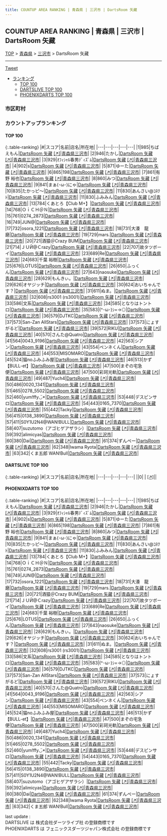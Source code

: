 ```yaml
---
title: COUNTUP AREA RANKING | 青森県 | 三沢市 | DartsRoom 矢藏
---
```

## COUNTUP AREA RANKING | 青森県 | 三沢市 | DartsRoom 矢藏

[TOP](/darts/rank/) > [青森県](/darts/rank/青森県/) > [三沢市](/darts/rank/青森県/三沢市/) > DartsRoom 矢藏

___

<a href="https://twitter.com/share?ref_src=twsrc%5Etfw" data-text="COUNTUP AREA RANKING | 青森県三沢市DartsRoom 矢藏" class="twitter-share-button" data-hashtags="DARTSLIVE,PHOENIXDARTS,darts,ダーツ" data-show-count="false">Tweet</a>

* [ランキング](#カウントアップランキング)
    * [TOP 100](#top-100)
    * [DARTSLIVE TOP 100](#dartslive-top-100)
    * [PHOENIXDARTS TOP 100](#phoenixdarts-top-100)

### 市区町村

<ul>

</ul>

### カウントアップランキング

#### TOP 100



{:.table-ranking}
|#|スコア|名前|店名|所在地|
|---|---|---|---|---|
|1|985|<span class="rank-name-pd">ちばえもん</span>|<a href="/darts/rank/shops/71619.html">DartsRoom 矢藏</a> <a href="https://vs.phoenixdarts.com/jp/shop/shopDetailInfo/s_71619?s_seq=71619">[↗]</a>|<a href="/darts/rank/青森県/三沢市">青森県三沢市</a>|
|2|946|<span class="rank-name-pd">たかし</span>|<a href="/darts/rank/shops/71619.html">DartsRoom 矢藏</a> <a href="https://vs.phoenixdarts.com/jp/shop/shopDetailInfo/s_71619?s_seq=71619">[↗]</a>|<a href="/darts/rank/青森県/三沢市">青森県三沢市</a>|
|3|929|<span class="rank-name-pd">ｵﾌｨｼｬﾙ春男ﾃﾞｨｽﾞﾑ</span>|<a href="/darts/rank/shops/71619.html">DartsRoom 矢藏</a> <a href="https://vs.phoenixdarts.com/jp/shop/shopDetailInfo/s_71619?s_seq=71619">[↗]</a>|<a href="/darts/rank/青森県/三沢市">青森県三沢市</a>|
|4|902|<span class="rank-name-pd">s</span>|<a href="/darts/rank/shops/71619.html">DartsRoom 矢藏</a> <a href="https://vs.phoenixdarts.com/jp/shop/shopDetailInfo/s_71619?s_seq=71619">[↗]</a>|<a href="/darts/rank/青森県/三沢市">青森県三沢市</a>|
|5|871|<span class="rank-name-pd">ゆーた</span>|<a href="/darts/rank/shops/71619.html">DartsRoom 矢藏</a> <a href="https://vs.phoenixdarts.com/jp/shop/shopDetailInfo/s_71619?s_seq=71619">[↗]</a>|<a href="/darts/rank/青森県/三沢市">青森県三沢市</a>|
|6|865|<span class="rank-name-pd">198</span>|<a href="/darts/rank/shops/71619.html">DartsRoom 矢藏</a> <a href="https://vs.phoenixdarts.com/jp/shop/shopDetailInfo/s_71619?s_seq=71619">[↗]</a>|<a href="/darts/rank/青森県/三沢市">青森県三沢市</a>|
|7|861|<span class="rank-name-pd"><span class="pro-icon-pd"></span>有野 裕也</span>|<a href="/darts/rank/shops/71619.html">DartsRoom 矢藏</a> <a href="https://vs.phoenixdarts.com/jp/shop/shopDetailInfo/s_71619?s_seq=71619">[↗]</a>|<a href="/darts/rank/青森県/三沢市">青森県三沢市</a>|
|8|860|<span class="rank-name-pd">みつ</span>|<a href="/darts/rank/shops/71619.html">DartsRoom 矢藏</a> <a href="https://vs.phoenixdarts.com/jp/shop/shopDetailInfo/s_71619?s_seq=71619">[↗]</a>|<a href="/darts/rank/青森県/三沢市">青森県三沢市</a>|
|9|841|<span class="rank-name-pd">まぁ(･ω･)にゃ</span>|<a href="/darts/rank/shops/71619.html">DartsRoom 矢藏</a> <a href="https://vs.phoenixdarts.com/jp/shop/shopDetailInfo/s_71619?s_seq=71619">[↗]</a>|<a href="/darts/rank/青森県/三沢市">青森県三沢市</a>|
|10|835|<span class="rank-name-pd">たかっピ～</span>|<a href="/darts/rank/shops/71619.html">DartsRoom 矢藏</a> <a href="https://vs.phoenixdarts.com/jp/shop/shopDetailInfo/s_71619?s_seq=71619">[↗]</a>|<a href="/darts/rank/青森県/三沢市">青森県三沢市</a>|
|11|830|<span class="rank-name-pd">あんさい@ｺﾈｸﾄ</span>|<a href="/darts/rank/shops/71619.html">DartsRoom 矢藏</a> <a href="https://vs.phoenixdarts.com/jp/shop/shopDetailInfo/s_71619?s_seq=71619">[↗]</a>|<a href="/darts/rank/青森県/三沢市">青森県三沢市</a>|
|11|830|<span class="rank-name-pd">ふみみん</span>|<a href="/darts/rank/shops/71619.html">DartsRoom 矢藏</a> <a href="https://vs.phoenixdarts.com/jp/shop/shopDetailInfo/s_71619?s_seq=71619">[↗]</a>|<a href="/darts/rank/青森県/三沢市">青森県三沢市</a>|
|13|784|<span class="rank-name-pd">くあとろ【Club M+】</span>|<a href="/darts/rank/shops/71619.html">DartsRoom 矢藏</a> <a href="https://vs.phoenixdarts.com/jp/shop/shopDetailInfo/s_71619?s_seq=71619">[↗]</a>|<a href="/darts/rank/青森県/三沢市">青森県三沢市</a>|
|14|768|<span class="rank-name-pd">ＯｉＣＨ＠Ｎ</span>|<a href="/darts/rank/shops/71619.html">DartsRoom 矢藏</a> <a href="https://vs.phoenixdarts.com/jp/shop/shopDetailInfo/s_71619?s_seq=71619">[↗]</a>|<a href="/darts/rank/青森県/三沢市">青森県三沢市</a>|
|15|761|<span class="rank-name-pd">0274_2873</span>|<a href="/darts/rank/shops/71619.html">DartsRoom 矢藏</a> <a href="https://vs.phoenixdarts.com/jp/shop/shopDetailInfo/s_71619?s_seq=71619">[↗]</a>|<a href="/darts/rank/青森県/三沢市">青森県三沢市</a>|
|16|749|<span class="rank-name-pd">JUN@</span>|<a href="/darts/rank/shops/71619.html">DartsRoom 矢藏</a> <a href="https://vs.phoenixdarts.com/jp/shop/shopDetailInfo/s_71619?s_seq=71619">[↗]</a>|<a href="/darts/rank/青森県/三沢市">青森県三沢市</a>|
|17|732|<span class="rank-name-pd">osora_1221</span>|<a href="/darts/rank/shops/71619.html">DartsRoom 矢藏</a> <a href="https://vs.phoenixdarts.com/jp/shop/shopDetailInfo/s_71619?s_seq=71619">[↗]</a>|<a href="/darts/rank/青森県/三沢市">青森県三沢市</a>|
|18|731|<span class="rank-name-pd">大湊　龍磨</span>|<a href="/darts/rank/shops/71619.html">DartsRoom 矢藏</a> <a href="https://vs.phoenixdarts.com/jp/shop/shopDetailInfo/s_71619?s_seq=71619">[↗]</a>|<a href="/darts/rank/青森県/三沢市">青森県三沢市</a>|
|19|729|<span class="rank-name-pd">mars.</span>|<a href="/darts/rank/shops/71619.html">DartsRoom 矢藏</a> <a href="https://vs.phoenixdarts.com/jp/shop/shopDetailInfo/s_71619?s_seq=71619">[↗]</a>|<a href="/darts/rank/青森県/三沢市">青森県三沢市</a>|
|20|721|<span class="rank-name-pd">酒猿＠Crazy BUM</span>|<a href="/darts/rank/shops/71619.html">DartsRoom 矢藏</a> <a href="https://vs.phoenixdarts.com/jp/shop/shopDetailInfo/s_71619?s_seq=71619">[↗]</a>|<a href="/darts/rank/青森県/三沢市">青森県三沢市</a>|
|21|714|<span class="rank-name-pd">ＪＵЙ@Ｃrazy</span>|<a href="/darts/rank/shops/71619.html">DartsRoom 矢藏</a> <a href="https://vs.phoenixdarts.com/jp/shop/shopDetailInfo/s_71619?s_seq=71619">[↗]</a>|<a href="/darts/rank/青森県/三沢市">青森県三沢市</a>|
|22|707|<span class="rank-name-pd">故タツボーイ</span>|<a href="/darts/rank/shops/71619.html">DartsRoom 矢藏</a> <a href="https://vs.phoenixdarts.com/jp/shop/shopDetailInfo/s_71619?s_seq=71619">[↗]</a>|<a href="/darts/rank/青森県/三沢市">青森県三沢市</a>|
|23|689|<span class="rank-name-pd">Re</span>|<a href="/darts/rank/shops/71619.html">DartsRoom 矢藏</a> <a href="https://vs.phoenixdarts.com/jp/shop/shopDetailInfo/s_71619?s_seq=71619">[↗]</a>|<a href="/darts/rank/青森県/三沢市">青森県三沢市</a>|
|24|683|<span class="rank-name-pd">千葉  裕樹</span>|<a href="/darts/rank/shops/71619.html">DartsRoom 矢藏</a> <a href="https://vs.phoenixdarts.com/jp/shop/shopDetailInfo/s_71619?s_seq=71619">[↗]</a>|<a href="/darts/rank/青森県/三沢市">青森県三沢市</a>|
|25|676|<span class="rank-name-pd">LOTUS</span>|<a href="/darts/rank/shops/71619.html">DartsRoom 矢藏</a> <a href="https://vs.phoenixdarts.com/jp/shop/shopDetailInfo/s_71619?s_seq=71619">[↗]</a>|<a href="/darts/rank/青森県/三沢市">青森県三沢市</a>|
|26|650|<span class="rank-name-pd">ふっくん</span>|<a href="/darts/rank/shops/71619.html">DartsRoom 矢藏</a> <a href="https://vs.phoenixdarts.com/jp/shop/shopDetailInfo/s_71619?s_seq=71619">[↗]</a>|<a href="/darts/rank/青森県/三沢市">青森県三沢市</a>|
|27|643|<span class="rank-name-pd">naosuke</span>|<a href="/darts/rank/shops/71619.html">DartsRoom 矢藏</a> <a href="https://vs.phoenixdarts.com/jp/shop/shopDetailInfo/s_71619?s_seq=71619">[↗]</a>|<a href="/darts/rank/青森県/三沢市">青森県三沢市</a>|
|28|629|<span class="rank-name-pd">もんきぃ。</span>|<a href="/darts/rank/shops/71619.html">DartsRoom 矢藏</a> <a href="https://vs.phoenixdarts.com/jp/shop/shopDetailInfo/s_71619?s_seq=71619">[↗]</a>|<a href="/darts/rank/青森県/三沢市">青森県三沢市</a>|
|29|626|<span class="rank-name-pd">オヤジッチ</span>|<a href="/darts/rank/shops/71619.html">DartsRoom 矢藏</a> <a href="https://vs.phoenixdarts.com/jp/shop/shopDetailInfo/s_71619?s_seq=71619">[↗]</a>|<a href="/darts/rank/青森県/三沢市">青森県三沢市</a>|
|30|624|<span class="rank-name-pd">おいちゃんです？</span>|<a href="/darts/rank/shops/71619.html">DartsRoom 矢藏</a> <a href="https://vs.phoenixdarts.com/jp/shop/shopDetailInfo/s_71619?s_seq=71619">[↗]</a>|<a href="/darts/rank/青森県/三沢市">青森県三沢市</a>|
|31|611|<span class="rank-name-pd">ぬま。</span>|<a href="/darts/rank/shops/71619.html">DartsRoom 矢藏</a> <a href="https://vs.phoenixdarts.com/jp/shop/shopDetailInfo/s_71619?s_seq=71619">[↗]</a>|<a href="/darts/rank/青森県/三沢市">青森県三沢市</a>|
|32|608|<span class="rank-name-pd">rs3001 (rs3001)</span>|<a href="/darts/rank/shops/71619.html">DartsRoom 矢藏</a> <a href="https://vs.phoenixdarts.com/jp/shop/shopDetailInfo/s_71619?s_seq=71619">[↗]</a>|<a href="/darts/rank/青森県/三沢市">青森県三沢市</a>|
|33|586|<span class="rank-name-pd">文系</span>|<a href="/darts/rank/shops/71619.html">DartsRoom 矢藏</a> <a href="https://vs.phoenixdarts.com/jp/shop/shopDetailInfo/s_71619?s_seq=71619">[↗]</a>|<a href="/darts/rank/青森県/三沢市">青森県三沢市</a>|
|34|585|<span class="rank-name-pd">となりはトントロ</span>|<a href="/darts/rank/shops/71619.html">DartsRoom 矢藏</a> <a href="https://vs.phoenixdarts.com/jp/shop/shopDetailInfo/s_71619?s_seq=71619">[↗]</a>|<a href="/darts/rank/青森県/三沢市">青森県三沢市</a>|
|35|583|<span class="rank-name-pd">(^･ω･)ｼ=→◎</span>|<a href="/darts/rank/shops/71619.html">DartsRoom 矢藏</a> <a href="https://vs.phoenixdarts.com/jp/shop/shopDetailInfo/s_71619?s_seq=71619">[↗]</a>|<a href="/darts/rank/青森県/三沢市">青森県三沢市</a>|
|36|579|<span class="rank-name-pd">DJTKC</span>|<a href="/darts/rank/shops/71619.html">DartsRoom 矢藏</a> <a href="https://vs.phoenixdarts.com/jp/shop/shopDetailInfo/s_71619?s_seq=71619">[↗]</a>|<a href="/darts/rank/青森県/三沢市">青森県三沢市</a>|
|37|573|<span class="rank-name-pd">San-Zan AllStars</span>|<a href="/darts/rank/shops/71619.html">DartsRoom 矢藏</a> <a href="https://vs.phoenixdarts.com/jp/shop/shopDetailInfo/s_71619?s_seq=71619">[↗]</a>|<a href="/darts/rank/青森県/三沢市">青森県三沢市</a>|
|37|573|<span class="rank-name-pd">にょすがるど</span>|<a href="/darts/rank/shops/71619.html">DartsRoom 矢藏</a> <a href="https://vs.phoenixdarts.com/jp/shop/shopDetailInfo/s_71619?s_seq=71619">[↗]</a>|<a href="/darts/rank/青森県/三沢市">青森県三沢市</a>|
|39|572|<span class="rank-name-pd">RIKU</span>|<a href="/darts/rank/shops/71619.html">DartsRoom 矢藏</a> <a href="https://vs.phoenixdarts.com/jp/shop/shopDetailInfo/s_71619?s_seq=71619">[↗]</a>|<a href="/darts/rank/青森県/三沢市">青森県三沢市</a>|
|40|570|<span class="rank-name-pd">さんた@Quatro</span>|<a href="/darts/rank/shops/71619.html">DartsRoom 矢藏</a> <a href="https://vs.phoenixdarts.com/jp/shop/shopDetailInfo/s_71619?s_seq=71619">[↗]</a>|<a href="/darts/rank/青森県/三沢市">青森県三沢市</a>|
|41|564|<span class="rank-name-pd">0043_9196</span>|<a href="/darts/rank/shops/71619.html">DartsRoom 矢藏</a> <a href="https://vs.phoenixdarts.com/jp/shop/shopDetailInfo/s_71619?s_seq=71619">[↗]</a>|<a href="/darts/rank/青森県/三沢市">青森県三沢市</a>|
|42|563|<span class="rank-name-pd">シアン</span>|<a href="/darts/rank/shops/71619.html">DartsRoom 矢藏</a> <a href="https://vs.phoenixdarts.com/jp/shop/shopDetailInfo/s_71619?s_seq=71619">[↗]</a>|<a href="/darts/rank/青森県/三沢市">青森県三沢市</a>|
|43|554|<span class="rank-name-pd">ペンネくん</span>|<a href="/darts/rank/shops/71619.html">DartsRoom 矢藏</a> <a href="https://vs.phoenixdarts.com/jp/shop/shopDetailInfo/s_71619?s_seq=71619">[↗]</a>|<a href="/darts/rank/青森県/三沢市">青森県三沢市</a>|
|44|553|<span class="rank-name-pd">MISOMARO</span>|<a href="/darts/rank/shops/71619.html">DartsRoom 矢藏</a> <a href="https://vs.phoenixdarts.com/jp/shop/shopDetailInfo/s_71619?s_seq=71619">[↗]</a>|<a href="/darts/rank/青森県/三沢市">青森県三沢市</a>|
|45|524|<span class="rank-name-pd">猫noふみふみ屋</span>|<a href="/darts/rank/shops/71619.html">DartsRoom 矢藏</a> <a href="https://vs.phoenixdarts.com/jp/shop/shopDetailInfo/s_71619?s_seq=71619">[↗]</a>|<a href="/darts/rank/青森県/三沢市">青森県三沢市</a>|
|46|513|<span class="rank-name-pd">かず【BULL-et】</span>|<a href="/darts/rank/shops/71619.html">DartsRoom 矢藏</a> <a href="https://vs.phoenixdarts.com/jp/shop/shopDetailInfo/s_71619?s_seq=71619">[↗]</a>|<a href="/darts/rank/青森県/三沢市">青森県三沢市</a>|
|47|500|<span class="rank-name-pd">まぞの宅急便</span>|<a href="/darts/rank/shops/71619.html">DartsRoom 矢藏</a> <a href="https://vs.phoenixdarts.com/jp/shop/shopDetailInfo/s_71619?s_seq=71619">[↗]</a>|<a href="/darts/rank/青森県/三沢市">青森県三沢市</a>|
|47|500|<span class="rank-name-pd">彩珂光軌</span>|<a href="/darts/rank/shops/71619.html">DartsRoom 矢藏</a> <a href="https://vs.phoenixdarts.com/jp/shop/shopDetailInfo/s_71619?s_seq=71619">[↗]</a>|<a href="/darts/rank/青森県/三沢市">青森県三沢市</a>|
|49|487|<span class="rank-name-pd">Yuch4</span>|<a href="/darts/rank/shops/71619.html">DartsRoom 矢藏</a> <a href="https://vs.phoenixdarts.com/jp/shop/shopDetailInfo/s_71619?s_seq=71619">[↗]</a>|<a href="/darts/rank/青森県/三沢市">青森県三沢市</a>|
|50|486|<span class="rank-name-pd">0020_1341</span>|<a href="/darts/rank/shops/71619.html">DartsRoom 矢藏</a> <a href="https://vs.phoenixdarts.com/jp/shop/shopDetailInfo/s_71619?s_seq=71619">[↗]</a>|<a href="/darts/rank/青森県/三沢市">青森県三沢市</a>|
|51|465|<span class="rank-name-pd">0278_5502</span>|<a href="/darts/rank/shops/71619.html">DartsRoom 矢藏</a> <a href="https://vs.phoenixdarts.com/jp/shop/shopDetailInfo/s_71619?s_seq=71619">[↗]</a>|<a href="/darts/rank/青森県/三沢市">青森県三沢市</a>|
|52|460|<span class="rank-name-pd">yum!ffy◡̈*</span>|<a href="/darts/rank/shops/71619.html">DartsRoom 矢藏</a> <a href="https://vs.phoenixdarts.com/jp/shop/shopDetailInfo/s_71619?s_seq=71619">[↗]</a>|<a href="/darts/rank/青森県/三沢市">青森県三沢市</a>|
|53|448|<span class="rank-name-pd">デスピンサロ</span>|<a href="/darts/rank/shops/71619.html">DartsRoom 矢藏</a> <a href="https://vs.phoenixdarts.com/jp/shop/shopDetailInfo/s_71619?s_seq=71619">[↗]</a>|<a href="/darts/rank/青森県/三沢市">青森県三沢市</a>|
|54|443|<span class="rank-name-pd">0165_7370</span>|<a href="/darts/rank/shops/71619.html">DartsRoom 矢藏</a> <a href="https://vs.phoenixdarts.com/jp/shop/shopDetailInfo/s_71619?s_seq=71619">[↗]</a>|<a href="/darts/rank/青森県/三沢市">青森県三沢市</a>|
|55|442|<span class="rank-name-pd">Tacky</span>|<a href="/darts/rank/shops/71619.html">DartsRoom 矢藏</a> <a href="https://vs.phoenixdarts.com/jp/shop/shopDetailInfo/s_71619?s_seq=71619">[↗]</a>|<a href="/darts/rank/青森県/三沢市">青森県三沢市</a>|
|56|415|<span class="rank-name-pd">0138_3890</span>|<a href="/darts/rank/shops/71619.html">DartsRoom 矢藏</a> <a href="https://vs.phoenixdarts.com/jp/shop/shopDetailInfo/s_71619?s_seq=71619">[↗]</a>|<a href="/darts/rank/青森県/三沢市">青森県三沢市</a>|
|57|411|<span class="rank-name-pd">S0Y1U2N4@WAN!BULL</span>|<a href="/darts/rank/shops/71619.html">DartsRoom 矢藏</a> <a href="https://vs.phoenixdarts.com/jp/shop/shopDetailInfo/s_71619?s_seq=71619">[↗]</a>|<a href="/darts/rank/青森県/三沢市">青森県三沢市</a>|
|58|407|<span class="rank-name-pd">suzutomo（アゴヒゲアザラシ）</span>|<a href="/darts/rank/shops/71619.html">DartsRoom 矢藏</a> <a href="https://vs.phoenixdarts.com/jp/shop/shopDetailInfo/s_71619?s_seq=71619">[↗]</a>|<a href="/darts/rank/青森県/三沢市">青森県三沢市</a>|
|59|392|<span class="rank-name-pd">alimicyas</span>|<a href="/darts/rank/shops/71619.html">DartsRoom 矢藏</a> <a href="https://vs.phoenixdarts.com/jp/shop/shopDetailInfo/s_71619?s_seq=71619">[↗]</a>|<a href="/darts/rank/青森県/三沢市">青森県三沢市</a>|
|60|380|<span class="rank-name-pd">Dai</span>|<a href="/darts/rank/shops/71619.html">DartsRoom 矢藏</a> <a href="https://vs.phoenixdarts.com/jp/shop/shopDetailInfo/s_71619?s_seq=71619">[↗]</a>|<a href="/darts/rank/青森県/三沢市">青森県三沢市</a>|
|61|374|<span class="rank-name-pd">ずんぺー</span>|<a href="/darts/rank/shops/71619.html">DartsRoom 矢藏</a> <a href="https://vs.phoenixdarts.com/jp/shop/shopDetailInfo/s_71619?s_seq=71619">[↗]</a>|<a href="/darts/rank/青森県/三沢市">青森県三沢市</a>|
|62|348|<span class="rank-name-pd">Iwama Ryota</span>|<a href="/darts/rank/shops/71619.html">DartsRoom 矢藏</a> <a href="https://vs.phoenixdarts.com/jp/shop/shopDetailInfo/s_71619?s_seq=71619">[↗]</a>|<a href="/darts/rank/青森県/三沢市">青森県三沢市</a>|
|63|342|<span class="rank-name-pd">くま五郎 WAN!Bull</span>|<a href="/darts/rank/shops/71619.html">DartsRoom 矢藏</a> <a href="https://vs.phoenixdarts.com/jp/shop/shopDetailInfo/s_71619?s_seq=71619">[↗]</a>|<a href="/darts/rank/青森県/三沢市">青森県三沢市</a>|


#### DARTSLIVE TOP 100



{:.table-ranking}
|#|スコア|名前|店名|所在地|
|---|---|---|---|---|
||0|<span class="rank-name-dl"> </span>|<a href="/darts/rank/shops/.html"></a> <a href="">[↗]</a>|<a href="/darts/rank//"></a>|


#### PHOENIXDARTS TOP 100



{:.table-ranking}
|#|スコア|名前|店名|所在地|
|---|---|---|---|---|
|1|985|<span class="rank-name-pd">ちばえもん</span>|<a href="/darts/rank/shops/71619.html">DartsRoom 矢藏</a> <a href="https://vs.phoenixdarts.com/jp/shop/shopDetailInfo/s_71619?s_seq=71619">[↗]</a>|<a href="/darts/rank/青森県/三沢市">青森県三沢市</a>|
|2|946|<span class="rank-name-pd">たかし</span>|<a href="/darts/rank/shops/71619.html">DartsRoom 矢藏</a> <a href="https://vs.phoenixdarts.com/jp/shop/shopDetailInfo/s_71619?s_seq=71619">[↗]</a>|<a href="/darts/rank/青森県/三沢市">青森県三沢市</a>|
|3|929|<span class="rank-name-pd">ｵﾌｨｼｬﾙ春男ﾃﾞｨｽﾞﾑ</span>|<a href="/darts/rank/shops/71619.html">DartsRoom 矢藏</a> <a href="https://vs.phoenixdarts.com/jp/shop/shopDetailInfo/s_71619?s_seq=71619">[↗]</a>|<a href="/darts/rank/青森県/三沢市">青森県三沢市</a>|
|4|902|<span class="rank-name-pd">s</span>|<a href="/darts/rank/shops/71619.html">DartsRoom 矢藏</a> <a href="https://vs.phoenixdarts.com/jp/shop/shopDetailInfo/s_71619?s_seq=71619">[↗]</a>|<a href="/darts/rank/青森県/三沢市">青森県三沢市</a>|
|5|871|<span class="rank-name-pd">ゆーた</span>|<a href="/darts/rank/shops/71619.html">DartsRoom 矢藏</a> <a href="https://vs.phoenixdarts.com/jp/shop/shopDetailInfo/s_71619?s_seq=71619">[↗]</a>|<a href="/darts/rank/青森県/三沢市">青森県三沢市</a>|
|6|865|<span class="rank-name-pd">198</span>|<a href="/darts/rank/shops/71619.html">DartsRoom 矢藏</a> <a href="https://vs.phoenixdarts.com/jp/shop/shopDetailInfo/s_71619?s_seq=71619">[↗]</a>|<a href="/darts/rank/青森県/三沢市">青森県三沢市</a>|
|7|861|<span class="rank-name-pd"><span class="pro-icon-pd"></span>有野 裕也</span>|<a href="/darts/rank/shops/71619.html">DartsRoom 矢藏</a> <a href="https://vs.phoenixdarts.com/jp/shop/shopDetailInfo/s_71619?s_seq=71619">[↗]</a>|<a href="/darts/rank/青森県/三沢市">青森県三沢市</a>|
|8|860|<span class="rank-name-pd">みつ</span>|<a href="/darts/rank/shops/71619.html">DartsRoom 矢藏</a> <a href="https://vs.phoenixdarts.com/jp/shop/shopDetailInfo/s_71619?s_seq=71619">[↗]</a>|<a href="/darts/rank/青森県/三沢市">青森県三沢市</a>|
|9|841|<span class="rank-name-pd">まぁ(･ω･)にゃ</span>|<a href="/darts/rank/shops/71619.html">DartsRoom 矢藏</a> <a href="https://vs.phoenixdarts.com/jp/shop/shopDetailInfo/s_71619?s_seq=71619">[↗]</a>|<a href="/darts/rank/青森県/三沢市">青森県三沢市</a>|
|10|835|<span class="rank-name-pd">たかっピ～</span>|<a href="/darts/rank/shops/71619.html">DartsRoom 矢藏</a> <a href="https://vs.phoenixdarts.com/jp/shop/shopDetailInfo/s_71619?s_seq=71619">[↗]</a>|<a href="/darts/rank/青森県/三沢市">青森県三沢市</a>|
|11|830|<span class="rank-name-pd">あんさい@ｺﾈｸﾄ</span>|<a href="/darts/rank/shops/71619.html">DartsRoom 矢藏</a> <a href="https://vs.phoenixdarts.com/jp/shop/shopDetailInfo/s_71619?s_seq=71619">[↗]</a>|<a href="/darts/rank/青森県/三沢市">青森県三沢市</a>|
|11|830|<span class="rank-name-pd">ふみみん</span>|<a href="/darts/rank/shops/71619.html">DartsRoom 矢藏</a> <a href="https://vs.phoenixdarts.com/jp/shop/shopDetailInfo/s_71619?s_seq=71619">[↗]</a>|<a href="/darts/rank/青森県/三沢市">青森県三沢市</a>|
|13|784|<span class="rank-name-pd">くあとろ【Club M+】</span>|<a href="/darts/rank/shops/71619.html">DartsRoom 矢藏</a> <a href="https://vs.phoenixdarts.com/jp/shop/shopDetailInfo/s_71619?s_seq=71619">[↗]</a>|<a href="/darts/rank/青森県/三沢市">青森県三沢市</a>|
|14|768|<span class="rank-name-pd">ＯｉＣＨ＠Ｎ</span>|<a href="/darts/rank/shops/71619.html">DartsRoom 矢藏</a> <a href="https://vs.phoenixdarts.com/jp/shop/shopDetailInfo/s_71619?s_seq=71619">[↗]</a>|<a href="/darts/rank/青森県/三沢市">青森県三沢市</a>|
|15|761|<span class="rank-name-pd">0274_2873</span>|<a href="/darts/rank/shops/71619.html">DartsRoom 矢藏</a> <a href="https://vs.phoenixdarts.com/jp/shop/shopDetailInfo/s_71619?s_seq=71619">[↗]</a>|<a href="/darts/rank/青森県/三沢市">青森県三沢市</a>|
|16|749|<span class="rank-name-pd">JUN@</span>|<a href="/darts/rank/shops/71619.html">DartsRoom 矢藏</a> <a href="https://vs.phoenixdarts.com/jp/shop/shopDetailInfo/s_71619?s_seq=71619">[↗]</a>|<a href="/darts/rank/青森県/三沢市">青森県三沢市</a>|
|17|732|<span class="rank-name-pd">osora_1221</span>|<a href="/darts/rank/shops/71619.html">DartsRoom 矢藏</a> <a href="https://vs.phoenixdarts.com/jp/shop/shopDetailInfo/s_71619?s_seq=71619">[↗]</a>|<a href="/darts/rank/青森県/三沢市">青森県三沢市</a>|
|18|731|<span class="rank-name-pd">大湊　龍磨</span>|<a href="/darts/rank/shops/71619.html">DartsRoom 矢藏</a> <a href="https://vs.phoenixdarts.com/jp/shop/shopDetailInfo/s_71619?s_seq=71619">[↗]</a>|<a href="/darts/rank/青森県/三沢市">青森県三沢市</a>|
|19|729|<span class="rank-name-pd">mars.</span>|<a href="/darts/rank/shops/71619.html">DartsRoom 矢藏</a> <a href="https://vs.phoenixdarts.com/jp/shop/shopDetailInfo/s_71619?s_seq=71619">[↗]</a>|<a href="/darts/rank/青森県/三沢市">青森県三沢市</a>|
|20|721|<span class="rank-name-pd">酒猿＠Crazy BUM</span>|<a href="/darts/rank/shops/71619.html">DartsRoom 矢藏</a> <a href="https://vs.phoenixdarts.com/jp/shop/shopDetailInfo/s_71619?s_seq=71619">[↗]</a>|<a href="/darts/rank/青森県/三沢市">青森県三沢市</a>|
|21|714|<span class="rank-name-pd">ＪＵЙ@Ｃrazy</span>|<a href="/darts/rank/shops/71619.html">DartsRoom 矢藏</a> <a href="https://vs.phoenixdarts.com/jp/shop/shopDetailInfo/s_71619?s_seq=71619">[↗]</a>|<a href="/darts/rank/青森県/三沢市">青森県三沢市</a>|
|22|707|<span class="rank-name-pd">故タツボーイ</span>|<a href="/darts/rank/shops/71619.html">DartsRoom 矢藏</a> <a href="https://vs.phoenixdarts.com/jp/shop/shopDetailInfo/s_71619?s_seq=71619">[↗]</a>|<a href="/darts/rank/青森県/三沢市">青森県三沢市</a>|
|23|689|<span class="rank-name-pd">Re</span>|<a href="/darts/rank/shops/71619.html">DartsRoom 矢藏</a> <a href="https://vs.phoenixdarts.com/jp/shop/shopDetailInfo/s_71619?s_seq=71619">[↗]</a>|<a href="/darts/rank/青森県/三沢市">青森県三沢市</a>|
|24|683|<span class="rank-name-pd">千葉  裕樹</span>|<a href="/darts/rank/shops/71619.html">DartsRoom 矢藏</a> <a href="https://vs.phoenixdarts.com/jp/shop/shopDetailInfo/s_71619?s_seq=71619">[↗]</a>|<a href="/darts/rank/青森県/三沢市">青森県三沢市</a>|
|25|676|<span class="rank-name-pd">LOTUS</span>|<a href="/darts/rank/shops/71619.html">DartsRoom 矢藏</a> <a href="https://vs.phoenixdarts.com/jp/shop/shopDetailInfo/s_71619?s_seq=71619">[↗]</a>|<a href="/darts/rank/青森県/三沢市">青森県三沢市</a>|
|26|650|<span class="rank-name-pd">ふっくん</span>|<a href="/darts/rank/shops/71619.html">DartsRoom 矢藏</a> <a href="https://vs.phoenixdarts.com/jp/shop/shopDetailInfo/s_71619?s_seq=71619">[↗]</a>|<a href="/darts/rank/青森県/三沢市">青森県三沢市</a>|
|27|643|<span class="rank-name-pd">naosuke</span>|<a href="/darts/rank/shops/71619.html">DartsRoom 矢藏</a> <a href="https://vs.phoenixdarts.com/jp/shop/shopDetailInfo/s_71619?s_seq=71619">[↗]</a>|<a href="/darts/rank/青森県/三沢市">青森県三沢市</a>|
|28|629|<span class="rank-name-pd">もんきぃ。</span>|<a href="/darts/rank/shops/71619.html">DartsRoom 矢藏</a> <a href="https://vs.phoenixdarts.com/jp/shop/shopDetailInfo/s_71619?s_seq=71619">[↗]</a>|<a href="/darts/rank/青森県/三沢市">青森県三沢市</a>|
|29|626|<span class="rank-name-pd">オヤジッチ</span>|<a href="/darts/rank/shops/71619.html">DartsRoom 矢藏</a> <a href="https://vs.phoenixdarts.com/jp/shop/shopDetailInfo/s_71619?s_seq=71619">[↗]</a>|<a href="/darts/rank/青森県/三沢市">青森県三沢市</a>|
|30|624|<span class="rank-name-pd">おいちゃんです？</span>|<a href="/darts/rank/shops/71619.html">DartsRoom 矢藏</a> <a href="https://vs.phoenixdarts.com/jp/shop/shopDetailInfo/s_71619?s_seq=71619">[↗]</a>|<a href="/darts/rank/青森県/三沢市">青森県三沢市</a>|
|31|611|<span class="rank-name-pd">ぬま。</span>|<a href="/darts/rank/shops/71619.html">DartsRoom 矢藏</a> <a href="https://vs.phoenixdarts.com/jp/shop/shopDetailInfo/s_71619?s_seq=71619">[↗]</a>|<a href="/darts/rank/青森県/三沢市">青森県三沢市</a>|
|32|608|<span class="rank-name-pd">rs3001 (rs3001)</span>|<a href="/darts/rank/shops/71619.html">DartsRoom 矢藏</a> <a href="https://vs.phoenixdarts.com/jp/shop/shopDetailInfo/s_71619?s_seq=71619">[↗]</a>|<a href="/darts/rank/青森県/三沢市">青森県三沢市</a>|
|33|586|<span class="rank-name-pd">文系</span>|<a href="/darts/rank/shops/71619.html">DartsRoom 矢藏</a> <a href="https://vs.phoenixdarts.com/jp/shop/shopDetailInfo/s_71619?s_seq=71619">[↗]</a>|<a href="/darts/rank/青森県/三沢市">青森県三沢市</a>|
|34|585|<span class="rank-name-pd">となりはトントロ</span>|<a href="/darts/rank/shops/71619.html">DartsRoom 矢藏</a> <a href="https://vs.phoenixdarts.com/jp/shop/shopDetailInfo/s_71619?s_seq=71619">[↗]</a>|<a href="/darts/rank/青森県/三沢市">青森県三沢市</a>|
|35|583|<span class="rank-name-pd">(^･ω･)ｼ=→◎</span>|<a href="/darts/rank/shops/71619.html">DartsRoom 矢藏</a> <a href="https://vs.phoenixdarts.com/jp/shop/shopDetailInfo/s_71619?s_seq=71619">[↗]</a>|<a href="/darts/rank/青森県/三沢市">青森県三沢市</a>|
|36|579|<span class="rank-name-pd">DJTKC</span>|<a href="/darts/rank/shops/71619.html">DartsRoom 矢藏</a> <a href="https://vs.phoenixdarts.com/jp/shop/shopDetailInfo/s_71619?s_seq=71619">[↗]</a>|<a href="/darts/rank/青森県/三沢市">青森県三沢市</a>|
|37|573|<span class="rank-name-pd">San-Zan AllStars</span>|<a href="/darts/rank/shops/71619.html">DartsRoom 矢藏</a> <a href="https://vs.phoenixdarts.com/jp/shop/shopDetailInfo/s_71619?s_seq=71619">[↗]</a>|<a href="/darts/rank/青森県/三沢市">青森県三沢市</a>|
|37|573|<span class="rank-name-pd">にょすがるど</span>|<a href="/darts/rank/shops/71619.html">DartsRoom 矢藏</a> <a href="https://vs.phoenixdarts.com/jp/shop/shopDetailInfo/s_71619?s_seq=71619">[↗]</a>|<a href="/darts/rank/青森県/三沢市">青森県三沢市</a>|
|39|572|<span class="rank-name-pd">RIKU</span>|<a href="/darts/rank/shops/71619.html">DartsRoom 矢藏</a> <a href="https://vs.phoenixdarts.com/jp/shop/shopDetailInfo/s_71619?s_seq=71619">[↗]</a>|<a href="/darts/rank/青森県/三沢市">青森県三沢市</a>|
|40|570|<span class="rank-name-pd">さんた@Quatro</span>|<a href="/darts/rank/shops/71619.html">DartsRoom 矢藏</a> <a href="https://vs.phoenixdarts.com/jp/shop/shopDetailInfo/s_71619?s_seq=71619">[↗]</a>|<a href="/darts/rank/青森県/三沢市">青森県三沢市</a>|
|41|564|<span class="rank-name-pd">0043_9196</span>|<a href="/darts/rank/shops/71619.html">DartsRoom 矢藏</a> <a href="https://vs.phoenixdarts.com/jp/shop/shopDetailInfo/s_71619?s_seq=71619">[↗]</a>|<a href="/darts/rank/青森県/三沢市">青森県三沢市</a>|
|42|563|<span class="rank-name-pd">シアン</span>|<a href="/darts/rank/shops/71619.html">DartsRoom 矢藏</a> <a href="https://vs.phoenixdarts.com/jp/shop/shopDetailInfo/s_71619?s_seq=71619">[↗]</a>|<a href="/darts/rank/青森県/三沢市">青森県三沢市</a>|
|43|554|<span class="rank-name-pd">ペンネくん</span>|<a href="/darts/rank/shops/71619.html">DartsRoom 矢藏</a> <a href="https://vs.phoenixdarts.com/jp/shop/shopDetailInfo/s_71619?s_seq=71619">[↗]</a>|<a href="/darts/rank/青森県/三沢市">青森県三沢市</a>|
|44|553|<span class="rank-name-pd">MISOMARO</span>|<a href="/darts/rank/shops/71619.html">DartsRoom 矢藏</a> <a href="https://vs.phoenixdarts.com/jp/shop/shopDetailInfo/s_71619?s_seq=71619">[↗]</a>|<a href="/darts/rank/青森県/三沢市">青森県三沢市</a>|
|45|524|<span class="rank-name-pd">猫noふみふみ屋</span>|<a href="/darts/rank/shops/71619.html">DartsRoom 矢藏</a> <a href="https://vs.phoenixdarts.com/jp/shop/shopDetailInfo/s_71619?s_seq=71619">[↗]</a>|<a href="/darts/rank/青森県/三沢市">青森県三沢市</a>|
|46|513|<span class="rank-name-pd">かず【BULL-et】</span>|<a href="/darts/rank/shops/71619.html">DartsRoom 矢藏</a> <a href="https://vs.phoenixdarts.com/jp/shop/shopDetailInfo/s_71619?s_seq=71619">[↗]</a>|<a href="/darts/rank/青森県/三沢市">青森県三沢市</a>|
|47|500|<span class="rank-name-pd">まぞの宅急便</span>|<a href="/darts/rank/shops/71619.html">DartsRoom 矢藏</a> <a href="https://vs.phoenixdarts.com/jp/shop/shopDetailInfo/s_71619?s_seq=71619">[↗]</a>|<a href="/darts/rank/青森県/三沢市">青森県三沢市</a>|
|47|500|<span class="rank-name-pd">彩珂光軌</span>|<a href="/darts/rank/shops/71619.html">DartsRoom 矢藏</a> <a href="https://vs.phoenixdarts.com/jp/shop/shopDetailInfo/s_71619?s_seq=71619">[↗]</a>|<a href="/darts/rank/青森県/三沢市">青森県三沢市</a>|
|49|487|<span class="rank-name-pd">Yuch4</span>|<a href="/darts/rank/shops/71619.html">DartsRoom 矢藏</a> <a href="https://vs.phoenixdarts.com/jp/shop/shopDetailInfo/s_71619?s_seq=71619">[↗]</a>|<a href="/darts/rank/青森県/三沢市">青森県三沢市</a>|
|50|486|<span class="rank-name-pd">0020_1341</span>|<a href="/darts/rank/shops/71619.html">DartsRoom 矢藏</a> <a href="https://vs.phoenixdarts.com/jp/shop/shopDetailInfo/s_71619?s_seq=71619">[↗]</a>|<a href="/darts/rank/青森県/三沢市">青森県三沢市</a>|
|51|465|<span class="rank-name-pd">0278_5502</span>|<a href="/darts/rank/shops/71619.html">DartsRoom 矢藏</a> <a href="https://vs.phoenixdarts.com/jp/shop/shopDetailInfo/s_71619?s_seq=71619">[↗]</a>|<a href="/darts/rank/青森県/三沢市">青森県三沢市</a>|
|52|460|<span class="rank-name-pd">yum!ffy◡̈*</span>|<a href="/darts/rank/shops/71619.html">DartsRoom 矢藏</a> <a href="https://vs.phoenixdarts.com/jp/shop/shopDetailInfo/s_71619?s_seq=71619">[↗]</a>|<a href="/darts/rank/青森県/三沢市">青森県三沢市</a>|
|53|448|<span class="rank-name-pd">デスピンサロ</span>|<a href="/darts/rank/shops/71619.html">DartsRoom 矢藏</a> <a href="https://vs.phoenixdarts.com/jp/shop/shopDetailInfo/s_71619?s_seq=71619">[↗]</a>|<a href="/darts/rank/青森県/三沢市">青森県三沢市</a>|
|54|443|<span class="rank-name-pd">0165_7370</span>|<a href="/darts/rank/shops/71619.html">DartsRoom 矢藏</a> <a href="https://vs.phoenixdarts.com/jp/shop/shopDetailInfo/s_71619?s_seq=71619">[↗]</a>|<a href="/darts/rank/青森県/三沢市">青森県三沢市</a>|
|55|442|<span class="rank-name-pd">Tacky</span>|<a href="/darts/rank/shops/71619.html">DartsRoom 矢藏</a> <a href="https://vs.phoenixdarts.com/jp/shop/shopDetailInfo/s_71619?s_seq=71619">[↗]</a>|<a href="/darts/rank/青森県/三沢市">青森県三沢市</a>|
|56|415|<span class="rank-name-pd">0138_3890</span>|<a href="/darts/rank/shops/71619.html">DartsRoom 矢藏</a> <a href="https://vs.phoenixdarts.com/jp/shop/shopDetailInfo/s_71619?s_seq=71619">[↗]</a>|<a href="/darts/rank/青森県/三沢市">青森県三沢市</a>|
|57|411|<span class="rank-name-pd">S0Y1U2N4@WAN!BULL</span>|<a href="/darts/rank/shops/71619.html">DartsRoom 矢藏</a> <a href="https://vs.phoenixdarts.com/jp/shop/shopDetailInfo/s_71619?s_seq=71619">[↗]</a>|<a href="/darts/rank/青森県/三沢市">青森県三沢市</a>|
|58|407|<span class="rank-name-pd">suzutomo（アゴヒゲアザラシ）</span>|<a href="/darts/rank/shops/71619.html">DartsRoom 矢藏</a> <a href="https://vs.phoenixdarts.com/jp/shop/shopDetailInfo/s_71619?s_seq=71619">[↗]</a>|<a href="/darts/rank/青森県/三沢市">青森県三沢市</a>|
|59|392|<span class="rank-name-pd">alimicyas</span>|<a href="/darts/rank/shops/71619.html">DartsRoom 矢藏</a> <a href="https://vs.phoenixdarts.com/jp/shop/shopDetailInfo/s_71619?s_seq=71619">[↗]</a>|<a href="/darts/rank/青森県/三沢市">青森県三沢市</a>|
|60|380|<span class="rank-name-pd">Dai</span>|<a href="/darts/rank/shops/71619.html">DartsRoom 矢藏</a> <a href="https://vs.phoenixdarts.com/jp/shop/shopDetailInfo/s_71619?s_seq=71619">[↗]</a>|<a href="/darts/rank/青森県/三沢市">青森県三沢市</a>|
|61|374|<span class="rank-name-pd">ずんぺー</span>|<a href="/darts/rank/shops/71619.html">DartsRoom 矢藏</a> <a href="https://vs.phoenixdarts.com/jp/shop/shopDetailInfo/s_71619?s_seq=71619">[↗]</a>|<a href="/darts/rank/青森県/三沢市">青森県三沢市</a>|
|62|348|<span class="rank-name-pd">Iwama Ryota</span>|<a href="/darts/rank/shops/71619.html">DartsRoom 矢藏</a> <a href="https://vs.phoenixdarts.com/jp/shop/shopDetailInfo/s_71619?s_seq=71619">[↗]</a>|<a href="/darts/rank/青森県/三沢市">青森県三沢市</a>|
|63|342|<span class="rank-name-pd">くま五郎 WAN!Bull</span>|<a href="/darts/rank/shops/71619.html">DartsRoom 矢藏</a> <a href="https://vs.phoenixdarts.com/jp/shop/shopDetailInfo/s_71619?s_seq=71619">[↗]</a>|<a href="/darts/rank/青森県/三沢市">青森県三沢市</a>|


<div class="footer border-top border-gray-light mt-5 pt-3 text-right text-gray">
    last update : <span style="font-weight: italic" id="foot_last_modified"></span><br />
    DARTSLIVE は 株式会社ダーツライブ社 の登録商標です<br />
    PHOENIXDARTS は フェニックスダーツジャパン株式会社 の登録商標です<br />
</div>

<script src="https://cdnjs.cloudflare.com/ajax/libs/jquery.tablesorter/2.31.3/js/jquery.tablesorter.min.js" integrity="sha512-qzgd5cYSZcosqpzpn7zF2ZId8f/8CHmFKZ8j7mU4OUXTNRd5g+ZHBPsgKEwoqxCtdQvExE5LprwwPAgoicguNg==" crossorigin="anonymous" referrerpolicy="no-referrer"></script>
<link rel="stylesheet" href="https://cdnjs.cloudflare.com/ajax/libs/jquery.tablesorter/2.31.3/css/theme.default.min.css" integrity="sha512-wghhOJkjQX0Lh3NSWvNKeZ0ZpNn+SPVXX1Qyc9OCaogADktxrBiBdKGDoqVUOyhStvMBmJQ8ZdMHiR3wuEq8+w==" crossorigin="anonymous" referrerpolicy="no-referrer" />
<script>
$(function() {
    $(".table-ranking").tablesorter({sortList:[[0, 0]]});
    $("#foot_last_modified").text(formatDate(new Date(document.lastModified), 'yyyy-MM-dd HH:mm:ss'));
});
</script>

<script async src="https://platform.twitter.com/widgets.js" charset="utf-8"></script>